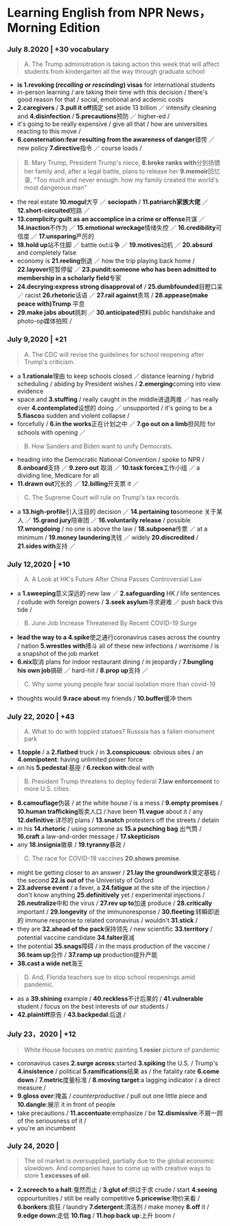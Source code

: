 # Learning English from NPR News，Morning Edition
### July 8.2020 | +30 vocabulary
> A. The Trump adminsitration is taking action this week that will affect students from kindergarten all the way through graduate school
* **is 1.revoking (*recalling or rescinding*) visas** for international students
* in-person learning / are taking their time with this decision / there's good reason for that / social, emotional and acdemic costs
* **2.caregivers** / **3.pull it off**搞定 set aside 13 billion ／ intensify cleaning and **4.disinfection** / **5.precautions**预防 ／ higher-ed / 
* it's going to be really expensive / give all that / how are universities reacting to this move / 
* **6.consternation:fear resulting from the awareness of danger**错愕 ／ new policy **7.directive**指令 ／ course loads / 
> B. Mary Trump, President Trump's niece, **8.broke ranks with**分到扬镳 her family and, after a legal battle, plans to release her **9.memoir**回忆录, "Too much and never enough: how my family created the world's most dangerous man"
* the real estate **10.mogul**大亨 ／ **sociopath** / **11.patriarch家族大佬** ／ **12.short-circuited**短路 ／ 
* **13.complicity:guilt as an accomplice in a crime or offense**共谋 ／ **14.inaction**不作为 ／ **15.emotional wreckage**情绪失控 ／ **16.credibility**可信度 ／ **17.unsparing**严厉的
* **18.hold up**站不住脚 ／ battle out斗争 ／ **19.motives**动机 ／ **20.absurd** and completely false 
* economy is **21.reeling**倒退 ／ how the trip playing back home / **22.layover**短暂停留 ／ **23.pundit:someone who has been admitted to membership in a scholarly field**专家
* **24.decrying:express strong disapproval of** / **25.dumbfounded**目瞪口呆 ／ racist **26.rhetoric**话语 ／ **27.rail against**责骂 / **28.appease(make peace with)Trump** 平息 
* **29.make jabs about**挑刺 ／ **30.anticipated**预料 public handshake and photo-op媒体拍照 / 

### July 9,2020 | +21
>A. The CDC will revise the guidelines for school reopening after Trump's criticism.
* a **1.rationale**理由 to keep schools closed ／ distance learning / hybrid scheduling / abiding by President wishes / **2.emerging**coming into view evidence 
* space and **3.stuffing** / really caught in the middle进退两难 ／ has really ever **4.contemplated**设想的 doing ／ unsupported / it's going to be a **5.fiasco**a sudden and violent collapse /
* forcefully / **6.in the works**正在计划之中 ／ **7.go out on a limb**担风险 for schools with opening ／ 
>B. How Sanders and Biden want to unify Democrats.
* heading into the Democratic National Convention / spoke to NPR / **8.onboard**支持 ／ **9.zero out** 取消 ／ **10.task forces**工作小组 ／ a dividing line, Medicare for all 
* **11.drawn out**冗长的 ／ **12.billing**开支票 it ／ 
>C. The Supreme Court will rule on Trump's tax records.
* a **13.high-profile**引入注目的 decision ／ **14.pertaining to**someone 关于某人 ／ **15.grand jury**陪审团 ／ **16.voluntarily release** / possible **17.wrongdoing** /  no one is above the law / **18.subpoena**传票 ／ at a minimum / **19.money laundering**洗钱 ／ widely **20.discredited** / **21.sides with**支持 ／ 

### July 12,2020 | +10
>A. A Look at HK's Future After China Passes Controversial Law
* a **1.sweeping**意义深远的 new law ／ **2.safeguarding** HK / life sentences / collude with foreign powers / **3.seek asylum**寻求避难 ／ push back this tide / 
>B. June Job Increase Threatened By Recent COVID-19 Surge
* **lead the way to a 4.spike**使之通行coronavirus cases across the country /  nation **5.wrestles with**搏斗 all of these new infections / worrisome / is a snapshot of the job market 
* **6.nix**取消 plans for indoor restaurant dining / in jeopardy / **7.bungling his own job**搞砸 ／ hard-hit / **8.prop up**支持 ／ 
>C. Why some young people fear social isolation more than covid-19
* thoughts would **9.race about** my friends / **10.buffer**缓冲 them 

### July 22, 2020 | +43
>A. What to do with toppled statues? Russsia has a fallen monument park
* **1.topple** / a **2.flatbed** truck / in **3.conspicuous**: obvious sites / an **4.omnipotent**: having unlimited power force 
* on his **5.pedestal**:基座 / **6.reckon with**:deal with
>B. President Trump threatens to deploy federal **7.law enforcement** to more U.S. cities.
* **8.camouflage**伪装 / at the white house / is a mess / **9.empty promises** / **10.human trafficking**贩卖人口 / have been **11.vague** about it / any **12.definitive**:详尽的 plans / **13.snatch** protesters off the streets / detain
* in his **14.rhetoric** / using someone as **15.a punching bag** 出气筒 / **16.craft** a law-and-order message / **17.skepticism**
* any **18.insignia**徽章 / **19.tyranny**暴政 / 
>C. The race for COVID-19 vaccines **20.shows promise**. 
* might be getting closer to an answer / **21.lay the groundwork**奠定基础 / the second **22.is out of** the Univeristy of Oxford
* **23.adverse event** / a fever, a **24.fatigue** at the site of the injection / don't know anything **25.definitively** yet / 
experimental injections / **26.neutralize**中和 the virus / **27.rev up to**加速 produce / **28.critically** important / **29.longevity** of the immunoresponse / **30.fleeting**:转瞬即逝的 immune response to related coronavirus / wouldn't **31.stick** /
* they are **32.ahead of the pack**保持领先 / new scientific **33.territory** / potential vaccine candidate **34.falter**衰减 
* the potential **35.snags**障碍 / in the mass production of the vaccine / **36.team up**合作 / **37.ramp up** production提升产能
* **38.cast a wide net**海王
>D. And, Florida teachers sue to stop school reopenings amid pandemic.
* as a **39.shining** example / **40.reckless**不计后果的 / **41.vulnerable** student / focus on the best interests of our students / 
* **42.plaintiff**原告 / **43.backpedal**:后退 / 

### July 23，2020 | +12
> White House focuses on metric painting **1.rosier** picture of pandemic
* coronavirus cases **2.surge across**:started **3.spiking** the U.S. / Trump's **4.insistence** / political **5.ramifications**结果 as / the fatality rate **6.come down** / **7.metric**度量标准 / **8.moving target**:a lagging indicator / a direct measure / 
* **9.gloss over**:掩盖 / *counterproductive* / pull out one little piece and **10.dangle**:展示 it in front of people 
* take precautions / **11.accentuate**:emphasize / be **12.dismissive**:不屑一顾 of the seriousness of it / 
* you're an incumbent 

### July 24, 2020 | 
> The oil market is oversupplied, partially due to the global economic slowdown. And companies have to come up with creative ways to store **1.excesses of oil**.
* **2.screech to a halt**:戛然而止 / **3.glut of**:供过于求 crude / start **4.seeing** oppourtunities / still be really competitive **5.pricewise**:物价来看 / **6.bonkers**:疯狂 / laundry **7.detergent**:清洁剂 / make money **8.off** it / **9.edge down**:走低 **10.flag** / **11.hop back up**:上升 boom / 






